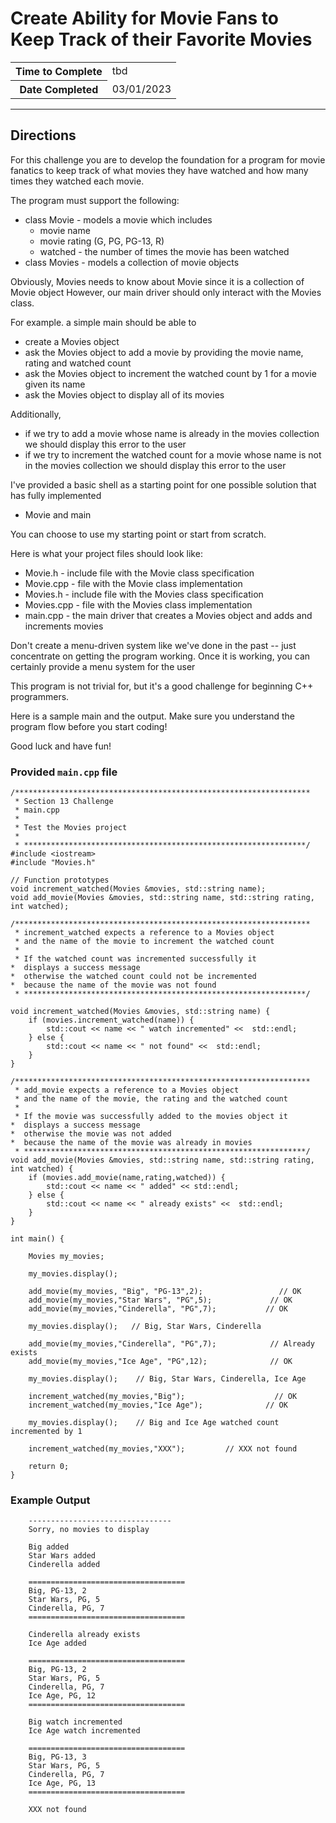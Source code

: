 # Create Ability for Movie Fans to Keep Track of their Favorite Movies

<table>
<tr>
<th>Time to Complete</th>
<td>tbd</td>
</tr>
<tr>
<th>Date Completed</th>
<td>03/01/2023</td>
</tr>
</table>

<hr />

## Directions

For this challenge you are to develop the foundation for a program for movie fanatics to keep track of what movies they have watched and how many times they watched each movie.

The program must support the following:

- class Movie - models a movie which includes
    - movie name
    - movie rating (G, PG, PG-13, R)
    - watched - the number of times the movie has been watched
- class Movies - models a collection of movie objects

Obviously, Movies needs to know about Movie since it is a collection of Movie object
However, our main driver should only interact with the Movies class.

For example. a simple main should be able to
- create a Movies object
- ask the Movies object to add a movie by providing the movie name, rating and watched count
- ask the Movies object to increment the watched count by 1 for a movie given its name
- ask the Movies object to display all of its movies

Additionally, 
- if we try to add a movie whose name is already in the movies collection 
we should display this error to the user
- if we try to increment the watched count for a movie whose name is not in the movies
collection we should display this error to the user

I've provided a basic shell as a starting point for one possible solution 
that has fully implemented
- Movie and main

You can choose to use my starting point or start from scratch.

Here is what your project files should look like:
- Movie.h - include file with the Movie class specification
- Movie.cpp -  file with the Movie class implementation
- Movies.h - include file with the Movies class specification
- Movies.cpp -  file with the Movies class implementation
- main.cpp - the main driver that creates a Movies object and adds and increments movies

Don't create a menu-driven system like we've done in the past -- just concentrate on getting
the program working. Once it is working, you can certainly provide a menu system for the user

This program is not trivial for, but it's a good challenge for beginning C++ programmers.

Here is a sample main and the output. Make sure you understand the program flow before
you start coding!

Good luck and have fun!

### Provided `main.cpp` file

```
/******************************************************************
 * Section 13 Challenge
 * main.cpp
 * 
 * Test the Movies project
 * 
 * ***************************************************************/
#include <iostream>
#include "Movies.h"

// Function prototypes
void increment_watched(Movies &movies, std::string name);
void add_movie(Movies &movies, std::string name, std::string rating, int watched);

/******************************************************************
 * increment_watched expects a reference to a Movies object 
 * and the name of the movie to increment the watched count
 *
 * If the watched count was incremented successfully it
*  displays a success message
*  otherwise the watched count could not be incremented
*  because the name of the movie was not found
 * ***************************************************************/

void increment_watched(Movies &movies, std::string name) {
    if (movies.increment_watched(name)) {
        std::cout << name << " watch incremented" <<  std::endl;
    } else {
        std::cout << name << " not found" <<  std::endl;
    }
}

/******************************************************************
 * add_movie expects a reference to a Movies object 
 * and the name of the movie, the rating and the watched count
 *
 * If the movie was successfully added to the movies object it
*  displays a success message
*  otherwise the movie was not added 
*  because the name of the movie was already in movies
 * ***************************************************************/
void add_movie(Movies &movies, std::string name, std::string rating, int watched) {
    if (movies.add_movie(name,rating,watched)) {
        std::cout << name << " added" << std::endl;
    } else {
        std::cout << name << " already exists" <<  std::endl;
    }
}

int main() {
    
    Movies my_movies;
    
    my_movies.display();
    
    add_movie(my_movies, "Big", "PG-13",2);                 // OK
    add_movie(my_movies,"Star Wars", "PG",5);             // OK
    add_movie(my_movies,"Cinderella", "PG",7);           // OK
     
    my_movies.display();   // Big, Star Wars, Cinderella
    
    add_movie(my_movies,"Cinderella", "PG",7);            // Already exists
    add_movie(my_movies,"Ice Age", "PG",12);              // OK
 
    my_movies.display();    // Big, Star Wars, Cinderella, Ice Age
    
    increment_watched(my_movies,"Big");                    // OK
    increment_watched(my_movies,"Ice Age");              // OK
    
    my_movies.display();    // Big and Ice Age watched count incremented by 1
    
    increment_watched(my_movies,"XXX");         // XXX not found

	return 0;
}
```

### Example Output
```
    --------------------------------
    Sorry, no movies to display

    Big added
    Star Wars added
    Cinderella added

    ===================================
    Big, PG-13, 2
    Star Wars, PG, 5
    Cinderella, PG, 7
    ===================================

    Cinderella already exists
    Ice Age added

    ===================================
    Big, PG-13, 2
    Star Wars, PG, 5
    Cinderella, PG, 7
    Ice Age, PG, 12
    ===================================

    Big watch incremented
    Ice Age watch incremented

    ===================================
    Big, PG-13, 3
    Star Wars, PG, 5
    Cinderella, PG, 7
    Ice Age, PG, 13
    ===================================

    XXX not found
```
